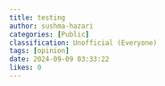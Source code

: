 ```yaml
---
title: testing
author: sushma-hazari
categories: [Public]
classification: Unofficial (Everyone)
tags: [opinion]
date: 2024-09-09 03:33:22 
likes: 0
---
```


